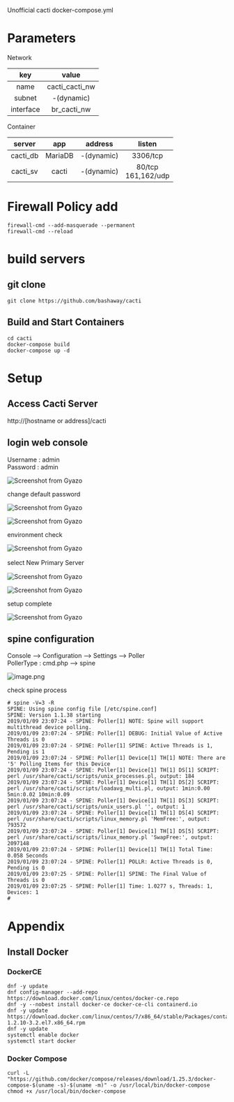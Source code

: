 Unofficial cacti docker-compose.yml

# Parameters

Network

|key|value|
|:-:|:-:|
|name|cacti_cacti_nw|
|subnet|-(dynamic)|
|interface|br_cacti_nw|

Container

|server|app|address|listen|
|:-:|:-:|:-:|:-:|
|cacti_db|MariaDB|-(dynamic)|3306/tcp|
|cacti_sv|cacti|-(dynamic)|80/tcp<BR>161,162/udp|

# Firewall Policy add

```
firewall-cmd --add-masquerade --permanent
firewall-cmd --reload
```


# build servers

## git clone

```
git clone https://github.com/bashaway/cacti
```

## Build and Start Containers
```
cd cacti
docker-compose build
docker-compose up -d
```

# Setup

## Access Cacti Server

http://[hostname or address]/cacti

## login web console
Username : admin<BR>
Password : admin<BR>

![Screenshot from Gyazo](https://gyazo.com/a5228098cfe01716e03853f7ba7cf9fa/raw)

change default password

![Screenshot from Gyazo](https://gyazo.com/3b2d06832bcbd97f09ead6af765b5b85/raw)

![Screenshot from Gyazo](https://gyazo.com/5647932d6e00c091e33019191d285d22/raw)

environment check

![Screenshot from Gyazo](https://gyazo.com/811472f22d12284d4e29792f0f6e0c38/raw)

select New Primary Server　

![Screenshot from Gyazo](https://gyazo.com/b1369c2711a48531baa8b916a438a181/raw)

![Screenshot from Gyazo](https://gyazo.com/2ac81a30cc16dcbc51e40b49bc8daccb/raw)

setup complete

![Screenshot from Gyazo](https://gyazo.com/d568ad96412a1007ad41dc19f4162858/raw)


## spine configuration


Console --> Configuration --> Settings --> Poller<BR> 
PollerType : cmd.php --> spine

![image.png](https://qiita-image-store.s3.amazonaws.com/0/334782/19e128a7-7260-9ff5-9bcd-ebb75c526e50.png)


check spine process

```
# spine -V=3 -R
SPINE: Using spine config file [/etc/spine.conf]
SPINE: Version 1.1.38 starting
2019/01/09 23:07:24 - SPINE: Poller[1] NOTE: Spine will support multithread device polling.
2019/01/09 23:07:24 - SPINE: Poller[1] DEBUG: Initial Value of Active Threads is 0
2019/01/09 23:07:24 - SPINE: Poller[1] SPINE: Active Threads is 1, Pending is 1
2019/01/09 23:07:24 - SPINE: Poller[1] Device[1] TH[1] NOTE: There are '5' Polling Items for this Device
2019/01/09 23:07:24 - SPINE: Poller[1] Device[1] TH[1] DS[1] SCRIPT: perl /usr/share/cacti/scripts/unix_processes.pl, output: 184
2019/01/09 23:07:24 - SPINE: Poller[1] Device[1] TH[1] DS[2] SCRIPT: perl /usr/share/cacti/scripts/loadavg_multi.pl, output: 1min:0.00 5min:0.02 10min:0.09
2019/01/09 23:07:24 - SPINE: Poller[1] Device[1] TH[1] DS[3] SCRIPT: perl /usr/share/cacti/scripts/unix_users.pl '', output: 1
2019/01/09 23:07:24 - SPINE: Poller[1] Device[1] TH[1] DS[4] SCRIPT: perl /usr/share/cacti/scripts/linux_memory.pl 'MemFree:', output: 793572
2019/01/09 23:07:24 - SPINE: Poller[1] Device[1] TH[1] DS[5] SCRIPT: perl /usr/share/cacti/scripts/linux_memory.pl 'SwapFree:', output: 2097148
2019/01/09 23:07:24 - SPINE: Poller[1] Device[1] TH[1] Total Time: 0.058 Seconds
2019/01/09 23:07:24 - SPINE: Poller[1] POLLR: Active Threads is 0, Pending is 0
2019/01/09 23:07:25 - SPINE: Poller[1] SPINE: The Final Value of Threads is 0
2019/01/09 23:07:25 - SPINE: Poller[1] Time: 1.0277 s, Threads: 1, Devices: 1
#
```



# Appendix

## Install Docker

### DockerCE

```
dnf -y update
dnf config-manager --add-repo https://download.docker.com/linux/centos/docker-ce.repo
dnf -y --nobest install docker-ce docker-ce-cli containerd.io
dnf -y update https://download.docker.com/linux/centos/7/x86_64/stable/Packages/containerd.io-1.2.10-3.2.el7.x86_64.rpm
dnf -y update
systemctl enable docker
systemctl start docker
```

### Docker Compose
```
curl -L "https://github.com/docker/compose/releases/download/1.25.3/docker-compose-$(uname -s)-$(uname -m)" -o /usr/local/bin/docker-compose
chmod +x /usr/local/bin/docker-compose
```

